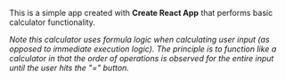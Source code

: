This is a simple app created with **Create React App** that performs basic calculator functionality.

*Note this calculator uses formula logic when calculating user input (as opposed to immediate execution logic).  The principle is to function like a calculator in that the order of operations is observed for the entire input until the user hits the "=" button.*
